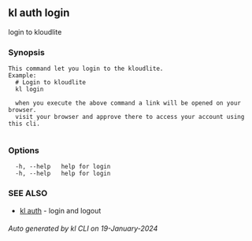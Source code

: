 ## kl auth login

login to kloudlite

### Synopsis

```
This command let you login to the kloudlite.
Example:
  # Login to kloudlite
  kl login 

  when you execute the above command a link will be opened on your browser. 
  visit your browser and approve there to access your account using this cli.
	
```

### Options

```
  -h, --help   help for login
  -h, --help   help for login
```

### SEE ALSO

* [kl auth](kl_auth.md)  - login and logout

###### Auto generated by kl CLI on 19-January-2024
